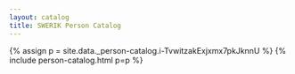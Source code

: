 ```yaml
---
layout: catalog
title: SWERIK Person Catalog
---
```

{% assign p = site.data._person-catalog.i-TvwitzakExjxmx7pkJknnU %}
{% include person-catalog.html p=p %}

